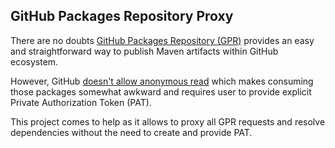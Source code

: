 ## GitHub Packages Repository Proxy

There are no doubts [GitHub Packages Repository (GPR)](https://github.com/features/packages) provides an easy and
straightforward way to publish Maven artifacts within GitHub ecosystem.

However,
GitHub [doesn't allow anonymous read](https://docs.github.com/en/packages/learn-github-packages/introduction-to-github-packages#authenticating-to-github-packages)
which makes consuming those packages somewhat awkward and requires user to provide explicit Private Authorization
Token (PAT).

This project comes to help as it allows to proxy all GPR requests and resolve dependencies without the need to create and
provide PAT.



